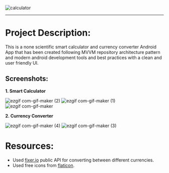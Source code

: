 

![calculator](https://user-images.githubusercontent.com/49963168/136710573-305b74ca-1835-4980-9ce6-330fe9c9c958.png)

---




# Project Description:

This is a none scientific smart calculator and currency converter Android App that has been created following MVVM repository architecture pattern and modern android development tools and best practices with a clean and user friendly UI.

## Screenshots:


**1. Smart Calculator**

![ezgif com-gif-maker (2)](https://user-images.githubusercontent.com/49963168/136710113-490397a1-5223-4247-a5ce-d04c7fa37250.png)
![ezgif com-gif-maker (1)](https://user-images.githubusercontent.com/49963168/136710117-3b963c3a-c8d3-4f6b-a2ad-eacadca36e43.png)
![ezgif com-gif-maker](https://user-images.githubusercontent.com/49963168/136710126-b92aa12d-4a46-4566-88c9-906c1da27828.png)

**2. Currency  Converter**

![ezgif com-gif-maker (4)](https://user-images.githubusercontent.com/49963168/136710143-7dd0dd50-49d2-45b8-ac70-da924c054fdc.png)
![ezgif com-gif-maker (3)](https://user-images.githubusercontent.com/49963168/136710145-157a6275-e542-42d7-a4df-5c92d80ce666.png)


# Resources:

- Used [fixer.io](https://fixer.io/) public API for converting between different currencies.
- Used free icons from [flaticon](https://www.flaticon.com/).
